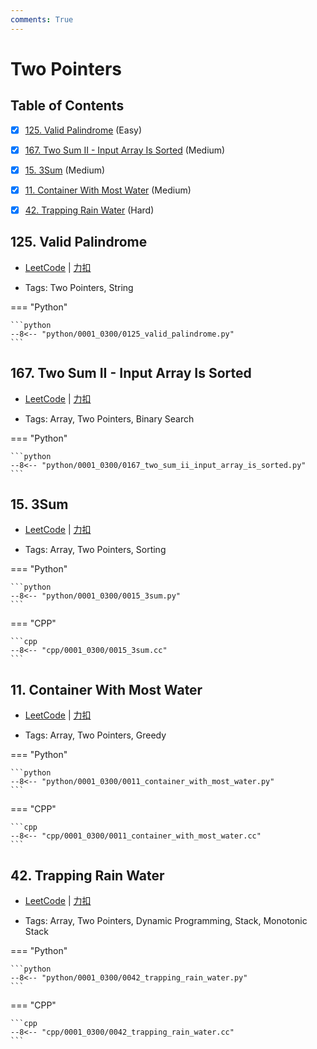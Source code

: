 ```yaml
---
comments: True
---
```


# Two Pointers

## Table of Contents

- [x] [125. Valid Palindrome](#125-valid-palindrome) (Easy)
- [x] [167. Two Sum II - Input Array Is Sorted](#167-two-sum-ii-input-array-is-sorted) (Medium)
- [x] [15. 3Sum](#15-3sum) (Medium)
- [x] [11. Container With Most Water](#11-container-with-most-water) (Medium)
- [x] [42. Trapping Rain Water](#42-trapping-rain-water) (Hard)


## 125. Valid Palindrome

-    [LeetCode](https://leetcode.com/problems/valid-palindrome/) | [力扣](https://leetcode.cn/problems/valid-palindrome/)

-   Tags: Two Pointers, String

=== "Python"

    ```python
    --8<-- "python/0001_0300/0125_valid_palindrome.py"
    ```



## 167. Two Sum II - Input Array Is Sorted

-    [LeetCode](https://leetcode.com/problems/two-sum-ii-input-array-is-sorted/) | [力扣](https://leetcode.cn/problems/two-sum-ii-input-array-is-sorted/)

-   Tags: Array, Two Pointers, Binary Search

=== "Python"

    ```python
    --8<-- "python/0001_0300/0167_two_sum_ii_input_array_is_sorted.py"
    ```



## 15. 3Sum

-    [LeetCode](https://leetcode.com/problems/3sum/) | [力扣](https://leetcode.cn/problems/3sum/)

-   Tags: Array, Two Pointers, Sorting

=== "Python"

    ```python
    --8<-- "python/0001_0300/0015_3sum.py"
    ```

=== "CPP"

    ```cpp
    --8<-- "cpp/0001_0300/0015_3sum.cc"
    ```



## 11. Container With Most Water

-    [LeetCode](https://leetcode.com/problems/container-with-most-water/) | [力扣](https://leetcode.cn/problems/container-with-most-water/)

-   Tags: Array, Two Pointers, Greedy

=== "Python"

    ```python
    --8<-- "python/0001_0300/0011_container_with_most_water.py"
    ```

=== "CPP"

    ```cpp
    --8<-- "cpp/0001_0300/0011_container_with_most_water.cc"
    ```



## 42. Trapping Rain Water

-    [LeetCode](https://leetcode.com/problems/trapping-rain-water/) | [力扣](https://leetcode.cn/problems/trapping-rain-water/)

-   Tags: Array, Two Pointers, Dynamic Programming, Stack, Monotonic Stack

=== "Python"

    ```python
    --8<-- "python/0001_0300/0042_trapping_rain_water.py"
    ```

=== "CPP"

    ```cpp
    --8<-- "cpp/0001_0300/0042_trapping_rain_water.cc"
    ```



